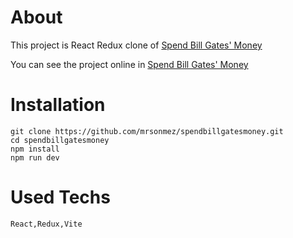 # About

This project is React Redux clone of [Spend Bill Gates' Money](https://neal.fun/spend/)

You can see the project online in [Spend Bill Gates' Money](sirpak-spendbgsmoney.surge.sh)

# Installation

```git
git clone https://github.com/mrsonmez/spendbillgatesmoney.git
cd spendbillgatesmoney
npm install
npm run dev
```

# Used Techs

```
React,Redux,Vite
```
